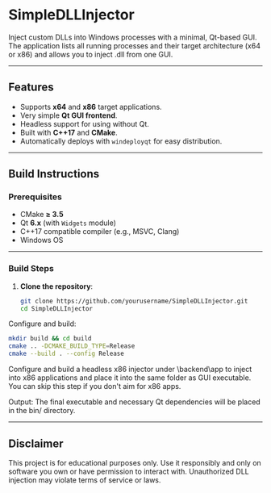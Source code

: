 # SimpleDLLInjector

Inject custom DLLs into Windows processes with a minimal, Qt-based GUI. The application lists all running processes and their target architecture (x64 or x86) and allows you to inject .dll from one GUI.

---

## Features

- Supports **x64** and **x86** target applications.
- Very simple **Qt GUI frontend**.
- Headless support for using without Qt.
- Built with **C++17** and **CMake**.
- Automatically deploys with `windeployqt` for easy distribution.

---

## Build Instructions

### Prerequisites
- CMake **≥ 3.5**
- Qt **6.x** (with `Widgets` module)
- C++17 compatible compiler (e.g., MSVC, Clang)
- Windows OS

---

### Build Steps

1. **Clone the repository**:
   ```bash
   git clone https://github.com/yourusername/SimpleDLLInjector.git
   cd SimpleDLLInjector
   ```
Configure and build:
   ```bash
   mkdir build && cd build
   cmake .. -DCMAKE_BUILD_TYPE=Release
   cmake --build . --config Release
   ```
Configure and build a headless x86 injector under \backend\app to inject into x86 applications and place it into the same folder as GUI executable. You can skip this step if you don't aim for x86 apps.

Output: The final executable and necessary Qt dependencies will be placed in the bin/ directory.

---

## Disclaimer  

This project is for educational purposes only. Use it responsibly and only on software you own or have permission to interact with. Unauthorized DLL injection may violate terms of service or laws.
